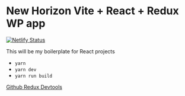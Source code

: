 # New Horizon Vite + React + Redux WP app
[![Netlify Status](https://api.netlify.com/api/v1/badges/f05d9c48-6287-4c27-a842-01221531c363/deploy-status)](https://app.netlify.com/sites/teach-react-wp-headless/deploys)

This will be my boilerplate for React projects
- `yarn`
- `yarn dev`
- `yarn run build`

[Github Redux Devtools](https://github.com/reduxjs/redux-devtools)
